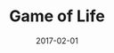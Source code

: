 ---
layout: project
type: project
image: images/life.gif
title: Game of Life
projecturl: https://kejriwalrahul.github.io/GameOfLife/
demo: true
# All dates must be YYYY-MM-DD format!
date: 2017-02-01
labels:
  - JavaScript
summary: 
  A simple JS implementation of Conway's Game of Life
---
